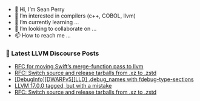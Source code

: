 - 👋 Hi, I’m Sean Perry
- 👀 I’m interested in compilers (c++, COBOL, llvm)
- 🌱 I’m currently learning ...
- 💞️ I’m looking to collaborate on ...
- 📫 How to reach me ...

<!---
s66perry/s66perry is a ✨ special ✨ repository because its `README.md` (this file) appears on your GitHub profile.
You can click the Preview link to take a look at your changes.
--->
### 📕 Latest LLVM Discourse Posts

<!-- DISCOURSE-LLVM:START -->
- [RFC for moving Swift’s merge-function pass to llvm](https://discourse.llvm.org/t/rfc-for-moving-swift-s-merge-function-pass-to-llvm/73778#post_12)
- [RFC: Switch source and release tarballs from .xz to .zstd](https://discourse.llvm.org/t/rfc-switch-source-and-release-tarballs-from-xz-to-zstd/73838#post_17)
- [[DebugInfo][DWARFv5][LLD] .debug_names with fdebug-type-sections](https://discourse.llvm.org/t/debuginfo-dwarfv5-lld-debug-names-with-fdebug-type-sections/73445#post_15)
- [LLVM 17.0.0 tagged, but with a mistake](https://discourse.llvm.org/t/llvm-17-0-0-tagged-but-with-a-mistake/73545?page=2#post_24)
- [RFC: Switch source and release tarballs from .xz to .zstd](https://discourse.llvm.org/t/rfc-switch-source-and-release-tarballs-from-xz-to-zstd/73838#post_16)
<!-- DISCOURSE-LLVM:END -->
